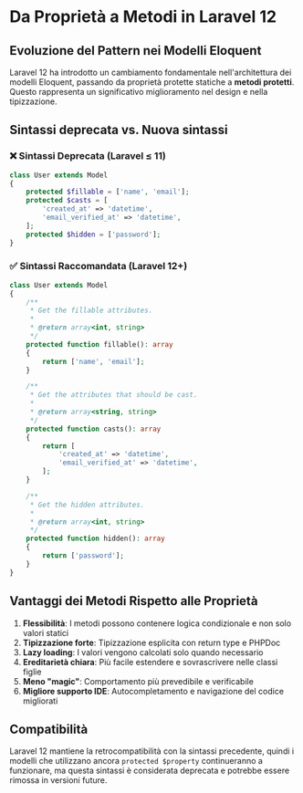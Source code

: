 # Da Proprietà a Metodi in Laravel 12

## Evoluzione del Pattern nei Modelli Eloquent

Laravel 12 ha introdotto un cambiamento fondamentale nell'architettura dei modelli Eloquent, passando da proprietà protette statiche a **metodi protetti**. Questo rappresenta un significativo miglioramento nel design e nella tipizzazione.

## Sintassi deprecata vs. Nuova sintassi

### ❌ Sintassi Deprecata (Laravel ≤ 11)

```php
class User extends Model
{
    protected $fillable = ['name', 'email']; 
    protected $casts = [
        'created_at' => 'datetime',
        'email_verified_at' => 'datetime',
    ];
    protected $hidden = ['password'];
}
```

### ✅ Sintassi Raccomandata (Laravel 12+)

```php
class User extends Model
{
    /**
     * Get the fillable attributes.
     *
     * @return array<int, string>
     */
    protected function fillable(): array
    {
        return ['name', 'email'];
    }

    /**
     * Get the attributes that should be cast.
     *
     * @return array<string, string>
     */
    protected function casts(): array
    {
        return [
            'created_at' => 'datetime',
            'email_verified_at' => 'datetime',
        ];
    }

    /**
     * Get the hidden attributes.
     *
     * @return array<int, string>
     */
    protected function hidden(): array
    {
        return ['password'];
    }
}
```

## Vantaggi dei Metodi Rispetto alle Proprietà

1. **Flessibilità**: I metodi possono contenere logica condizionale e non solo valori statici
2. **Tipizzazione forte**: Tipizzazione esplicita con return type e PHPDoc
3. **Lazy loading**: I valori vengono calcolati solo quando necessario
4. **Ereditarietà chiara**: Più facile estendere e sovrascrivere nelle classi figlie
5. **Meno "magic"**: Comportamento più prevedibile e verificabile
6. **Migliore supporto IDE**: Autocompletamento e navigazione del codice migliorati

## Compatibilità

Laravel 12 mantiene la retrocompatibilità con la sintassi precedente, quindi i modelli che utilizzano ancora `protected $property` continueranno a funzionare, ma questa sintassi è considerata deprecata e potrebbe essere rimossa in versioni future.
